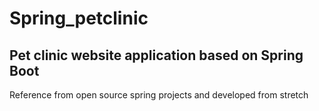 # Spring_petclinic
## Pet clinic website application based on Spring Boot
Reference from open source spring projects and developed from stretch 

